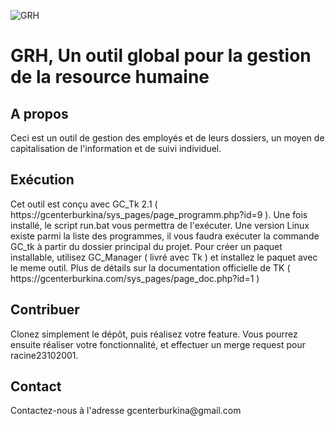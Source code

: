 ![GRH](https://firebasestorage.googleapis.com/v0/b/gc-website-1ea74.appspot.com/o/uploads%2Fprojects%2Fproject-5.jpg?alt=media&token=42155678-c020-4d63-9985-148608552cc9)

<h1>GRH, Un outil global pour la gestion de la resource humaine</h1>

<h2>A propos</h2>
    Ceci est un outil de gestion des employés et de leurs dossiers, un moyen de capitalisation de l'information et de suivi individuel.

<h2>Exécution</h2>
    Cet outil est conçu avec GC_Tk 2.1 ( https://gcenterburkina/sys_pages/page_programm.php?id=9 ). Une fois installé, le script run.bat vous permettra de l'exécuter. Une version Linux existe parmi la liste des programmes, il vous faudra exécuter la commande GC_tk à partir du dossier principal du projet.
    Pour créer un paquet installable, utilisez GC_Manager ( livré avec Tk ) et installez le paquet avec le meme outil.
    Plus de détails sur la documentation officielle de TK ( https://gcenterburkina.com/sys_pages/page_doc.php?id=1 )

<h2>Contribuer</h2>
    Clonez simplement le dépôt, puis réalisez votre feature. Vous pourrez ensuite réaliser votre fonctionnalité, et effectuer un merge request pour racine23102001.

<h2>Contact</h2>
    Contactez-nous à l'adresse gcenterburkina@gmail.com
